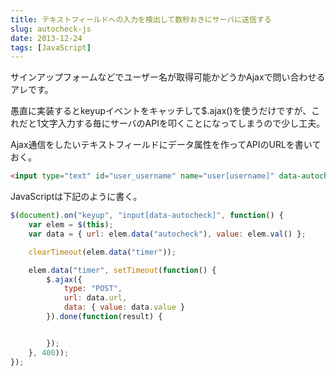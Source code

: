 ```yaml
---
title: テキストフィールドへの入力を検出して数秒おきにサーバに送信する
slug: autocheck-js
date: 2013-12-24
tags: [JavaScript]
---
```


サインアップフォームなどでユーザー名が取得可能かどうかAjaxで問い合わせるアレです。

愚直に実装するとkeyupイベントをキャッチして$.ajax()を使うだけですが、これだと1文字入力する毎にサーバのAPIを叩くことになってしまうので少し工夫。

Ajax通信をしたいテキストフィールドにデータ属性を作ってAPIのURLを書いておく。

```html
<input type="text" id="user_username" name="user[username]" data-autocheck="/autocheck/username">
```

JavaScriptは下記のように書く。

```javascript
$(document).on("keyup", "input[data-autocheck]", function() {
    var elem = $(this);
    var data = { url: elem.data("autocheck"), value: elem.val() };

    clearTimeout(elem.data("timer"));

    elem.data("timer", setTimeout(function() {
        $.ajax({
            type: "POST",
            url: data.url,
            data: { value: data.value }
        }).done(function(result) {


        });
    }, 400));
});
```
